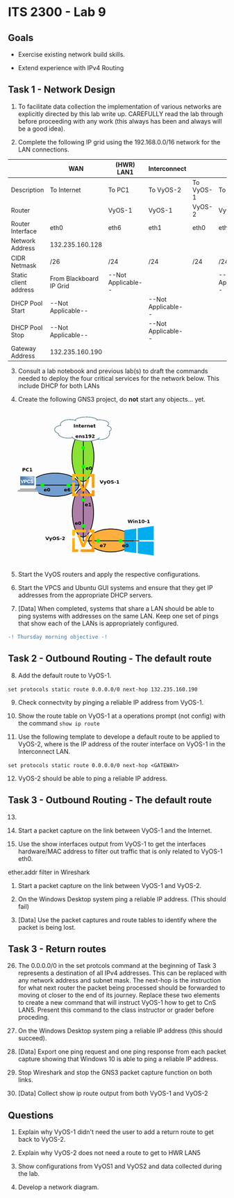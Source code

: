 # ITS 2300 - Lab 9
## Goals 

-   Exercise existing network build skills.

-   Extend experience with IPv4 Routing

## Task 1 - Network Design
1.  To facilitate data collection the implementation of various networks are explicitly directed by this lab write up. CAREFULLY read the lab through before proceeding with any work (this always has been and always will be a good idea).

2. Complete the following IP grid using the 192.168.0.0/16 network for the LAN connections.

|                           |**WAN**            |**(HWR) LAN1**     |**Interconnect**     |             |**(CnS) LAN5**
|--                         |--                 |--                 |--                   |--           |-- 
|Description                |To Internet        |To PC1             |To VyOS-2            |To VyOS-1    |To PC2
|Router                     |                   |VyOS-1             |VyOS-1               |VyOS-2       |VyOS-2
|Router Interface           |eth0               |eth6               |eth1                 |eth0         |eth5
|Network Address            |132.235.160.128    
|CIDR Netmask               |/26                |/24                |/24                  |/24          |/24
|Static client address      |From Blackboard IP Grid |--Not Applicable--|                 |             |--Not Applicable--
|DHCP Pool Start            |--Not Applicable-- |                   |--Not Applicable--
|DHCP Pool Stop             |--Not Applicable-- |                   |--Not Applicable-- 
|Gateway Address            |132.235.160.190    |                   |

3.  Consult a lab notebook and previous lab(s) to draft the commands needed to deploy the four critical services for the network below.  This include DHCP for both LANs

4.  Create the following GNS3 project, do **not** start any objects... yet.

![](lab9-1.png)

5.  Start the VyOS routers and apply the respective configurations.

6.  Start the VPCS and Ubuntu GUI systems and ensure that they get IP addresses from the appropriate DHCP servers.

7.  [Data] When completed, systems that share a LAN should be able to ping systems with addresses on the same LAN. Keep one set of pings that show each of the LANs is appropriately configured.

```diff
-! Thursday morning objective -!
```

## Task 2 - Outbound Routing - The default route

8. Add the default route to VyOS-1.

`set protocols static route 0.0.0.0/0 next-hop 132.235.160.190`

9.  Check connectvity by pinging a reliable IP address from VyOS-1.

10. Show the route table on VyOS-1 at a operations prompt (not config) with the command `show ip route`

11. Use the following template to develope a default route to be applied to VyOS-2, where <GATEWAY> is the IP address of the router interface on VyOS-1 in the Interconnect LAN.

`set protocols static route 0.0.0.0/0 next-hop <GATEWAY>`

12. VyOS-2 should be able to ping a reliable IP address.
 
## Task 3 - Outbound Routing - The default route

13. 



11. Start a packet capture on the link between VyOS-1 and the Internet. 

10. Use the show interfaces output from VyOS-1 to get the interfaces hardware/MAC address to filter out traffic that is only related to VyOS-1 eth0.

 ether.addr filter in Wireshark 

 1. Start a packet capture on the link between VyOS-1 and VyOS-2.
 
24. On the Windows Desktop system ping a reliable IP address. (This should fail)

25. [Data] Use the packet captures and route tables to identify where the packet is being lost.

## Task 3 - Return routes

26. The 0.0.0.0/0 in the set protcols command at the beginning of Task 3 represents a destination of all IPv4 addresses. This can be replaced with any network address and subnet mask. The next-hop is the instruction for what next router the packet being processed should be forwarded to moving ot closer to the end of its journey. Replace these two elements to create a new command that will instruct VyOS-1 how to get to CnS LAN5. Present this command to the class instructor or grader before proceding.

27. On the Windows Desktop system ping a reliable IP address (this should succeed).

28. [Data] Export one ping request and one ping response from each packet capture showing that Windows 10 is able to ping a reliable IP address.

29. Stop Wireshark and stop the GNS3 packet capture function on both links.

30. [Data] Collect show ip route output from both VyOS-1 and VyOS-2

## Questions

1.  Explain why VyOS-1 didn't need the user to add a return route to get back to VyOS-2.

2.  Explain why VyOS-2 does not need a route to get to HWR LAN5

3.  Show configurations from VyOS1 and VyOS2 and data collected during the lab.

4.  Develop a network diagram.
